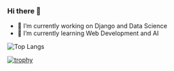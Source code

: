 ### Hi there 👋

<!--
**abdullahsohailcs/abdullahsohailcs** is a ✨ _special_ ✨ repository because its `README.md` (this file) appears on your GitHub profile.

Here are some ideas to get you started:


- 👯 I’m looking to collaborate on ...
- 🤔 I’m looking for help with ...
- 💬 Ask me about ...
- 📫 How to reach me: ...
- 😄 Pronouns: ...
- ⚡ Fun fact: ...
-->

- 🔭 I’m currently working on Django and Data Science
- 🌱 I’m currently learning Web Development and AI

![Top Langs](https://github-readme-stats.vercel.app/api/top-langs/?username=abdullahsohailcs&hide_progress=false)

[![trophy](https://github-profile-trophy.vercel.app/?username=abdullahsohailcs&theme=onedark)](https://github.com/ryo-ma/github-profile-trophy)
